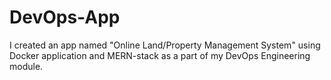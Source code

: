 # DevOps-App
I created an app named "Online Land/Property Management System" using Docker application and MERN-stack as a part of my DevOps Engineering module.
